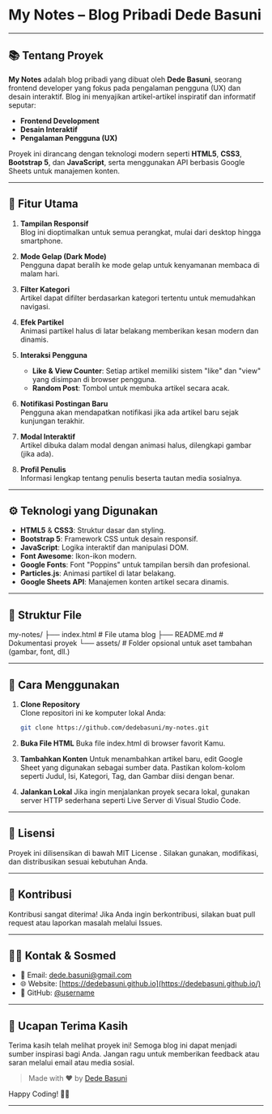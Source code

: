 # My Notes – Blog Pribadi Dede Basuni

---

## 📚 Tentang Proyek

**My Notes** adalah blog pribadi yang dibuat oleh **Dede Basuni**, seorang frontend developer yang fokus pada pengalaman pengguna (UX) dan desain interaktif. Blog ini menyajikan artikel-artikel inspiratif dan informatif seputar:

- **Frontend Development**
- **Desain Interaktif**
- **Pengalaman Pengguna (UX)**

Proyek ini dirancang dengan teknologi modern seperti **HTML5**, **CSS3**, **Bootstrap 5**, dan **JavaScript**, serta menggunakan API berbasis Google Sheets untuk manajemen konten.

---

## 🎯 Fitur Utama

1. **Tampilan Responsif**  
   Blog ini dioptimalkan untuk semua perangkat, mulai dari desktop hingga smartphone.

2. **Mode Gelap (Dark Mode)**  
   Pengguna dapat beralih ke mode gelap untuk kenyamanan membaca di malam hari.

3. **Filter Kategori**  
   Artikel dapat difilter berdasarkan kategori tertentu untuk memudahkan navigasi.

4. **Efek Partikel**  
   Animasi partikel halus di latar belakang memberikan kesan modern dan dinamis.

5. **Interaksi Pengguna**  
   - **Like & View Counter**: Setiap artikel memiliki sistem "like" dan "view" yang disimpan di browser pengguna.
   - **Random Post**: Tombol untuk membuka artikel secara acak.

6. **Notifikasi Postingan Baru**  
   Pengguna akan mendapatkan notifikasi jika ada artikel baru sejak kunjungan terakhir.

7. **Modal Interaktif**  
   Artikel dibuka dalam modal dengan animasi halus, dilengkapi gambar (jika ada).

8. **Profil Penulis**  
   Informasi lengkap tentang penulis beserta tautan media sosialnya.

---

## ⚙️ Teknologi yang Digunakan

- **HTML5** & **CSS3**: Struktur dasar dan styling.
- **Bootstrap 5**: Framework CSS untuk desain responsif.
- **JavaScript**: Logika interaktif dan manipulasi DOM.
- **Font Awesome**: Ikon-ikon modern.
- **Google Fonts**: Font "Poppins" untuk tampilan bersih dan profesional.
- **Particles.js**: Animasi partikel di latar belakang.
- **Google Sheets API**: Manajemen konten artikel secara dinamis.

---

## 📁 Struktur File

my-notes/
├── index.html          # File utama blog
├── README.md           # Dokumentasi proyek
└── assets/             # Folder opsional untuk aset tambahan (gambar, font, dll.)

---

## 🚀 Cara Menggunakan

1. **Clone Repository**  
   Clone repositori ini ke komputer lokal Anda:
   ```bash
   git clone https://github.com/dedebasuni/my-notes.git

2. **Buka File HTML**
   Buka file index.html di browser favorit Kamu.

3. **Tambahkan Konten**
   Untuk menambahkan artikel baru, edit Google Sheet yang digunakan sebagai sumber data. Pastikan kolom-kolom seperti Judul, Isi, Kategori, Tag, dan Gambar diisi dengan benar.
   
5. **Jalankan Lokal**
   Jika ingin menjalankan proyek secara lokal, gunakan server HTTP sederhana seperti Live Server di Visual Studio Code.

---

## 📝 Lisensi
Proyek ini dilisensikan di bawah MIT License . Silakan gunakan, modifikasi, dan distribusikan sesuai kebutuhan Anda.

---

## 🤝 Kontribusi
Kontribusi sangat diterima! Jika Anda ingin berkontribusi, silakan buat pull request atau laporkan masalah melalui Issues.

---

## 🙋‍♂️ Kontak & Sosmed

- 📧 Email: [dede.basuni@gmail.com](mailto:dede.basuni@gmail.com)
- 🌐 Website: [https://dedebasuni.github.io](https://dedebasuni.github.io/)
- 🐙 GitHub: [@username](https://github.com/username)

---

## 🙏 Ucapan Terima Kasih
Terima kasih telah melihat proyek ini! Semoga blog ini dapat menjadi sumber inspirasi bagi Anda. Jangan ragu untuk memberikan feedback atau saran melalui email atau media sosial.

> Made with ❤️ by [Dede Basuni](https://github.com/dedebasuni)

Happy Coding! 🚀✨

---
